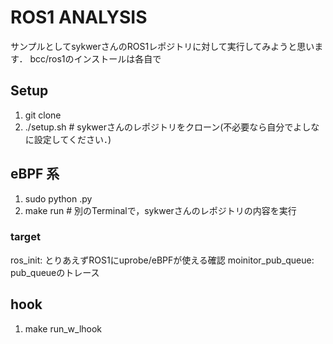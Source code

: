 # ROS1 ANALYSIS
サンプルとしてsykwerさんのROS1レポジトリに対して実行してみようと思います．
bcc/ros1のインストールは各自で

## Setup
1. git clone
1. ./setup.sh # sykwerさんのレポジトリをクローン(不必要なら自分でよしなに設定してください．)

## eBPF 系
1. sudo python <target>.py
1. make run # 別のTerminalで，sykwerさんのレポジトリの内容を実行

### target
ros_init: とりあえずROS1にuprobe/eBPFが使える確認
moinitor_pub_queue: pub_queueのトレース

## hook
1. make run_w_lhook
